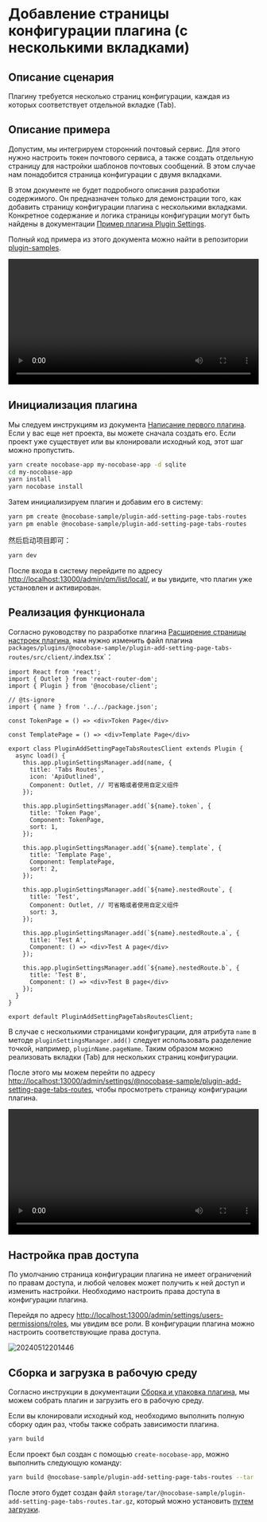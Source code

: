 # Добавление страницы конфигурации плагина (с несколькими вкладками)

## Описание сценария

Плагину требуется несколько страниц конфигурации, каждая из которых соответствует отдельной вкладке (Tab).

## Описание примера

Допустим, мы интегрируем сторонний почтовый сервис. Для этого нужно настроить токен почтового сервиса, а также создать отдельную страницу для настройки шаблонов почтовых сообщений. В этом случае нам понадобится страница конфигурации с двумя вкладками.

В этом документе не будет подробного описания разработки содержимого. Он предназначен только для демонстрации того, как добавить страницу конфигурации плагина с несколькими вкладками. Конкретное содержание и логика страницы конфигурации могут быть найдены в документации [Пример плагина Plugin Settings](/plugin-samples/plugin-settings).

Полный код примера из этого документа можно найти в репозитории [plugin-samples](https://github.com/nocobase/plugin-samples/tree/main/packages/plugins/%40nocobase-sample/plugin-add-setting-page-tabs-routes).

<video width="100%" controls>
  <source src="https://static-docs.nocobase.com/7.mp4" type="video/mp4">
</video>

## Инициализация плагина

Мы следуем инструкциям из документа [Написание первого плагина](/development/your-fisrt-plugin). Если у вас еще нет проекта, вы можете сначала создать его. Если проект уже существует или вы клонировали исходный код, этот шаг можно пропустить.

```bash
yarn create nocobase-app my-nocobase-app -d sqlite
cd my-nocobase-app
yarn install
yarn nocobase install
```

Затем инициализируем плагин и добавим его в систему:

```bash
yarn pm create @nocobase-sample/plugin-add-setting-page-tabs-routes
yarn pm enable @nocobase-sample/plugin-add-setting-page-tabs-routes
```

然后启动项目即可：

```bash
yarn dev
```

После входа в систему перейдите по адресу [http://localhost:13000/admin/pm/list/local/](http://localhost:13000/admin/pm/list/local/), и вы увидите, что плагин уже установлен и активирован.

## Реализация функционала

Согласно руководству по разработке плагина [Расширение страницы настроек плагина](/development/client/router#расширение-страницы-настроек-плагина), нам нужно изменить файл плагина `packages/plugins/@nocobase-sample/plugin-add-setting-page-tabs-routes/src/client/`.index.tsx`：

```tsx | pure
import React from 'react';
import { Outlet } from 'react-router-dom';
import { Plugin } from '@nocobase/client';

// @ts-ignore
import { name } from '../../package.json';

const TokenPage = () => <div>Token Page</div>

const TemplatePage = () => <div>Template Page</div>

export class PluginAddSettingPageTabsRoutesClient extends Plugin {
  async load() {
    this.app.pluginSettingsManager.add(name, {
      title: 'Tabs Routes',
      icon: 'ApiOutlined',
      Component: Outlet, // 可省略或者使用自定义组件
    });

    this.app.pluginSettingsManager.add(`${name}.token`, {
      title: 'Token Page',
      Component: TokenPage,
      sort: 1,
    });

    this.app.pluginSettingsManager.add(`${name}.template`, {
      title: 'Template Page',
      Component: TemplatePage,
      sort: 2,
    });

    this.app.pluginSettingsManager.add(`${name}.nestedRoute`, {
      title: 'Test',
      Component: Outlet, // 可省略或者使用自定义组件
      sort: 3,
    });

    this.app.pluginSettingsManager.add(`${name}.nestedRoute.a`, {
      title: 'Test A',
      Component: () => <div>Test A page</div>
    });

    this.app.pluginSettingsManager.add(`${name}.nestedRoute.b`, {
      title: 'Test B',
      Component: () => <div>Test B page</div>
    });
  }
}

export default PluginAddSettingPageTabsRoutesClient;
```

В случае с несколькими страницами конфигурации, для атрибута `name` в методе `pluginSettingsManager.add()` следует использовать разделение точкой, например, `pluginName.pageName`. Таким образом можно реализовать вкладки (Tab) для нескольких страниц конфигурации.

После этого мы можем перейти по адресу [http://localhost:13000/admin/settings/@nocobase-sample/plugin-add-setting-page-tabs-routes](http://localhost:13000/admin/settings/@nocobase-sample/plugin-add-setting-page-tabs-routes), чтобы просмотреть страницу конфигурации плагина.

<video width="100%" controls>
  <source src="https://static-docs.nocobase.com/7.mp4" type="video/mp4">
</video>

## Настройка прав доступа

По умолчанию страница конфигурации плагина не имеет ограничений по правам доступа, и любой человек может получить к ней доступ и изменить настройки. Необходимо настроить права доступа в конфигурации плагина.

Перейдя по адресу [http://localhost:13000/admin/settings/users-permissions/roles](http://localhost:13000/admin/settings/users-permissions/roles), мы увидим все роли. В конфигурации плагина можно настроить соответствующие права доступа.

![20240512201446](https://static-docs.nocobase.com/20240512201446.png)

## Сборка и загрузка в рабочую среду

Согласно инструкции в документации [Сборка и упаковка плагина](/development/your-fisrt-plugin#сборка-и-упаковка-плагина), мы можем собрать плагин и загрузить его в рабочую среду.

Если вы клонировали исходный код, необходимо выполнить полную сборку один раз, чтобы также собрать зависимости плагина.

```bash
yarn build
```

Если проект был создан с помощью `create-nocobase-app`, можно выполнить следующую команду:

```bash
yarn build @nocobase-sample/plugin-add-setting-page-tabs-routes --tar
```

После этого будет создан файл `storage/tar/@nocobase-sample/plugin-add-setting-page-tabs-routes.tar.gz`, который можно установить [путем загрузки](/welcome/getting-started/plugin).
